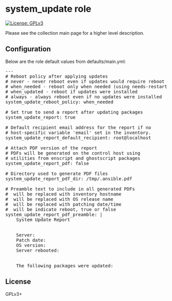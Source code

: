 # system_update role

[![License: GPLv3](https://img.shields.io/badge/license-GPLv3-brightgreen.svg)](https://www.gnu.org/licenses/gpl-3.0)

Please see the collection main page for a higher level description.

## Configuration

Below are the role default values from defaults/main.yml:

<pre>
---
# Reboot policy after applying updates
# never - never reboot even if updates would require reboot
# when_needed - reboot only when needed (using needs-restarting)
# when_updated - reboot if updates were installed
# always - always reboot even if no updates were installed
system_update_reboot_policy: when_needed

# Set true to send a report after updating packages
system_update_report: true

# Default recipient email address for the report if no
# host-specific variable 'email' set in the inventory.
system_update_report_default_recipient: root@localhost

# Attach PDF version of the report
# PDFs will be generated on the control host using
# utilities from enscript and ghostscript packages
system_update_report_pdf: false

# Directory used to generate PDF files
system_update_report_pdf_dir: /tmp/.ansible.pdf

# Preamble text to include in all generated PDFs
# <HOST> will be replaced with inventory hostname
# <OSREL> will be replaced with OS release name
# <DATE> will be replaced with patching date/time
# <REBOOT> will be indicate reboot, true or false
system_update_report_pdf_preamble: |
    System Update Report
    
    
    Server: <HOST>
    Patch date: <DATE>
    OS version: <OSREL>
    Server rebooted: <REBOOT>
    
    
    The following packages were updated:
</pre>

## License

GPLv3+
